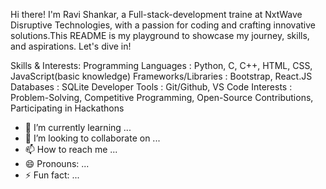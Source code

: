 Hi there! I'm Ravi Shankar, a Full-stack-development traine at NxtWave Disruptive Technologies, with a passion for coding and crafting innovative solutions.This README is my playground to showcase my journey, skills, and aspirations. Let's dive in!


Skills & Interests:
   Programming Languages : Python, C, C++, HTML, CSS, JavaScript(basic knowledge)
   Frameworks/Libraries : Bootstrap, React.JS
   Databases : SQLite
   Developer Tools : Git/Github, VS Code
   Interests : Problem-Solving, Competitive Programming, Open-Source Contributions, Participating in Hackathons
- 🌱 I’m currently learning ...
- 💞️ I’m looking to collaborate on ...
- 📫 How to reach me ...
- 😄 Pronouns: ...
- ⚡ Fun fact: ...

<!---
Ravi9182/Ravi9182 is a ✨ special ✨ repository because its `README.md` (this file) appears on your GitHub profile.
You can click the Preview link to take a look at your changes.
--->
